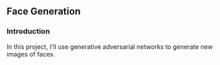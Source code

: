 ## Face Generation
### Introduction
In this project, I'll use generative adversarial networks to generate new images of faces.
